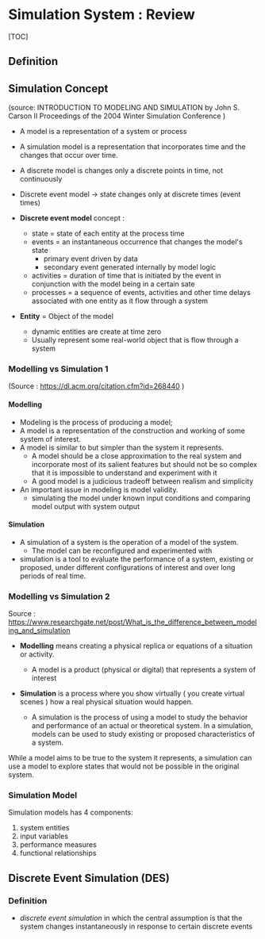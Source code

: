 # Simulation System : Review

[TOC]

## Definition



## Simulation Concept

(source: INTRODUCTION TO MODELING AND SIMULATION by John S. Carson II Proceedings of the 2004 Winter Simulation Conference )

* A model is a representation of a system or process

* A simulation model is a representation that incorporates time and the changes that occur over time.

* A discrete model is changes only a discrete points in time, not continuously

  

* Discrete event model -> state changes only at discrete times (event times)

* **Discrete event model** concept :

  * state = state of each entity at the process time
  * events = an instantaneous occurrence that changes the model's state
    * primary event driven by data
    * secondary event generated internally by model logic
  * activities = duration of time that is initiated by the event in conjunction with the model being in a certain sate
  * processes = a sequence of events, activities and other time delays associated with one entity as it flow through a system

* **Entity** = Object of the model

  * dynamic entities are create at time zero
  * Usually represent some real-world object that is flow through a system

### Modelling vs Simulation 1 

(Source : https://dl.acm.org/citation.cfm?id=268440 )

#### Modelling
* Modeling is the process of producing a model; 
* A model is a representation of the construction and working of some system of interest. 
* A model is similar to but simpler than the system it represents.
  * A model should be a close approximation to the real system and incorporate most of its salient features but should not be so complex that it is impossible to understand and experiment with it 
  * A good model is a judicious tradeoff between realism and simplicity 
* An important issue in modeling is model validity. 
  * simulating the model under known input conditions and comparing model output with system output 

#### Simulation

* A simulation of a system is the operation of a model of the system. 
  * The model can be reconfigured and experimented with 
* simulation is a tool to evaluate the performance of a system, existing or proposed, under different configurations of interest and over long periods of real time. 

### Modelling vs Simulation 2 

Source : https://www.researchgate.net/post/What_is_the_difference_between_modeling_and_simulation

- **Modelling** means creating a physical replica or equations of a situation or activity. 
  - A model is a product (physical or digital) that represents a system of interest

- **Simulation** is a process where you show virtually ( you create virtual scenes ) how a real physical situation would happen.
  - A simulation is the process of using a model to study the behavior and performance of an actual or theoretical system. In a simulation, models can be used to study existing or proposed characteristics of a system.

While a model aims to be true to the system it represents, a simulation can use a model to explore states that would not be possible in the original system.

### Simulation Model

Simulation models  has 4 components:

1. system entities
2. input variables
3. performance measures
4. functional relationships

## Discrete Event Simulation (DES) 

### Definition

* *discrete event simulation* in which the central assumption is that the system changes instantaneously in response to certain discrete events 

